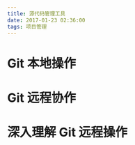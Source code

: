 ```yaml
---
title: 源代码管理工具
date: 2017-01-23 02:36:00
tags: 项目管理
---
```

# Git 本地操作

# Git 远程协作 

# 深入理解 Git 远程操作